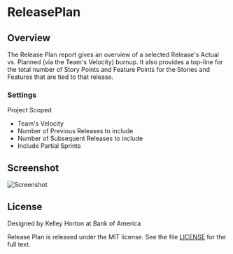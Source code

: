 ReleasePlan
=========================

## Overview
The Release Plan report gives an overview of a selected Release's Actual
vs. Planned (via the Team's Velocity) burnup.  It also provides a
top-line for the total number of Story Points and Feature Points for the
Stories and Features that are tied to that release.

### Settings
Project Scoped

* Team's Velocity
* Number of Previous Releases to include
* Number of Subsequent Releases to include
* Include Partial Sprints

## Screenshot

![Screenshot](https://raw.github.com/Echo3ToEcho7/ReleasePlan/master/screenshot/screenshot.png)

## License

Designed by Kelley Horton at Bank of America

Release Plan is released under the MIT license.  See the file [LICENSE](https://raw.github.com/Echo3ToEcho7/ReleasePlan/master/LICENSE) for the full text.
